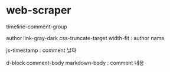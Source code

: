 # web-scraper

timeline-comment-group

author link-gray-dark css-truncate-target width-fit : author name

js-timestamp : comment 날짜

d-block comment-body markdown-body : comment 내용
